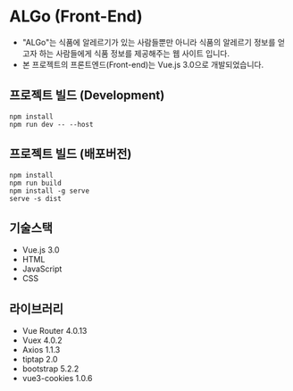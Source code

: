 # ALGo (Front-End)

- "ALGo"는 식품에 알레르기가 있는 사람들뿐만 아니라 식품의 알레르기 정보를 얻고자 하는 사람들에게 식품 정보를 제공해주는 웹 사이트 입니다.
- 본 프로젝트의 프론트엔드(Front-end)는 Vue.js 3.0으로 개발되었습니다.

## 프로젝트 빌드 (Development)
```
npm install
npm run dev -- --host
```

## 프로젝트 빌드 (배포버전)
```
npm install
npm run build
npm install -g serve
serve -s dist
```

## 기술스택
- Vue.js 3.0
- HTML
- JavaScript
- CSS

## 라이브러리
- Vue Router 4.0.13
- Vuex 4.0.2
- Axios 1.1.3
- tiptap 2.0
- bootstrap 5.2.2
- vue3-cookies 1.0.6